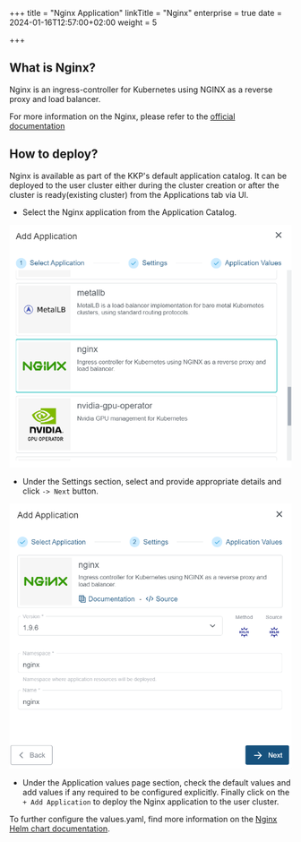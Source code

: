 +++
title = "Nginx Application"
linkTitle = "Nginx"
enterprise = true
date = 2024-01-16T12:57:00+02:00
weight = 5

+++

## What is Nginx?

Nginx is an ingress-controller for Kubernetes using NGINX as a reverse proxy and load balancer.

For more information on the Nginx, please refer to the [official documentation](https://kubernetes.github.io/ingress-nginx/)

## How to deploy?

Nginx is available as part of the KKP's default application catalog.
It can be deployed to the user cluster either during the cluster creation or after the cluster is ready(existing cluster) from the Applications tab via UI.

- Select the Nginx application from the Application Catalog.

![Select Nginx Application](01-select-application-nginx-app.png)

- Under the Settings section, select and provide appropriate details and click `-> Next` button.

![Settings for Nginx Application](02-settings-nginx-app.png)

- Under the Application values page section, check the default values and add values if any required to be configured explicitly. Finally click on the `+ Add Application` to deploy the Nginx application to the user cluster.

To further configure the values.yaml, find more information on the [Nginx Helm chart documentation](https://github.com/kubernetes/ingress-nginx/tree/main/charts/ingress-nginx).
